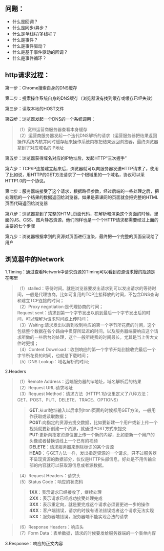## 问题：
* 什么是回调？  
* 什么是同步/异步？  
* 什么是单线程/多线程？  
* 什么是事件？  
* 什么是事件驱动？  
* 什么是基于事件驱动的回调？  
* 什么是事件循环？ 
 

## http请求过程：
第一步：Chrome搜索自身的DNS缓存
  
第二步：搜索操作系统自身的DNS缓存（浏览器没有找到缓存或缓存已经失效）
  
第三步：读取本地的HOST文件  

第四步：浏览器发起一个DNS的一个系统调用：
>（1）宽带运营商服务器查看本身缓存   
>（2）运营商服务器发起一个迭代DNS解析的请求（运营服务器把结果返回操作系统内核并同时缓存起来操作系统内核把结果返回浏览器，最终浏览器拿到了对应域名的IP地址  

第五步：浏览器获得域名对应的IP地址后，发起HTTP“三次握手”  

第六步：TCP/IP连接建立起来后，浏览器就可以向服务器发送HTTP请求了，使用了比如说，用HTTP的GET方法请求了一个根域里的一个域名，协议可以采HTTP1.0的一个协议。 
 
第七步：服务器端接受了这个请求，根据路径参数，经过后端的一些处理之后，把处理后的一个结果的数据返回给浏览器，如果是慕课网的页面就会把完整的HTML页面代码返回给浏览器

第八步：浏览器拿到了完整的HTML页面代码，在解析和渲染这个页面的时候，里面的JS、CSS、图片静态资源，他们同样也是一个个HTTP请求都需要经过上面的主要的七个步骤

第九步：浏览器根据拿到的资源对页面进行渲染，最终把一个完整的页面呈现给了用户


## 浏览器中的Network
1.Timing：通过查看Network中请求资源的Timing可以看到资源请求慢的瓶颈是在哪里
>（1）stalled：等待时间。就是浏览器要发出请求到可以发出请求的等待时间，一般是代理协商，比如可复用的TCP连接释放的时间，不包含DNS查询和建立TCP连接的时间；   
>（2）Proxy negotiation:是代理协商的时间；  
>Request sent：请求到第一个字节发出以前到最后一个字节发出后的时间，可以理解为请求时间或上传时间；  
>（3）Waiting:请求发出以后到收到响应的第一个字节所花费的时间，这个包括整个数据在各个路由中贯穿所延迟的时间，以及服务器端要响应这个请求所做的一些后台的处理，这个一般所耗费的时间最长，尤其是当上传大文件时更慢；  
>（4）Content Download：收到响应的第一个字节开始到接收完最后一个字节所花费的时间，也就是下载时间；  
>（5）DNS Lookup：域名解析的时间;   

2.Headers
>（1）Remote Address：远端服务器的ip地址，域名解析后的结果   
>（2）Request URL:请求地址   
>（3）Request Method：请求方法（HTTP1.1协议里定义了八种方法：GET、POST、PUT、DELETE、TRACE、OPTIONS）
>>**GET**:从url地址输入以后拿到html页面的时候都用GET方法，一般用作获取或读取数据；    
>>**POST**:向指定的资源去提交数据，比如要新建一个用户或新上传一个视频就要新创建一个资源，就通过POST方式来提交  
>>**PUT**:更新向指定资源位置上传一个新的内容，比如更新一个用户的头像或者替换调线上一个已有的视频   
>>**DELETE**：请求服务器来删除标识的某个资源   
>>**HEAD**：与GET方法一样，发出指定资源的一个请求，只不过服务器不呈现资源的数据部分，仅仅是HTTP头部信息，好处是不用传输全部的内容就可以获取源信息或者源数据。

>（4）Request Headers：请求头   
>（5）Status Code：响应的状态码  
>>**1XX**：表示请求已经接收了，继续处理  
>>**2XX**：表示请求已经成功接受处理完成  
>>**3XX**：表示重定向，就是要完成这个请求必须要更进一步的操作  
>>**4XX**：客户端错误，请求的时候有语法错误或者这个请求无法实现
>>**5XX**：服务器端错误，服务器端不能实现合法的请求  

>（6）Response Headers：响应头  
>（7）Form Data：表单数据，请求的时候要发给服务器端的一个表单内容

3.Response：响应的正文内容